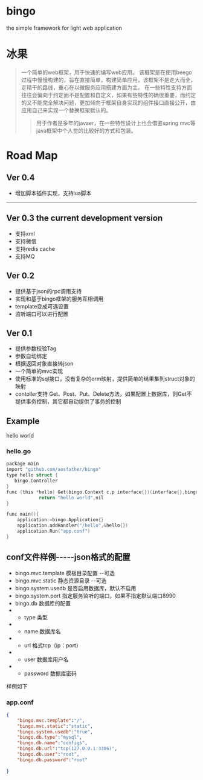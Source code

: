 # bingo
the simple framework for light web application

# 冰果
> 一个简单的web框架，用于快速的编写web应用。
该框架是在使用beego过程中慢慢构建的，旨在直接简单，构建简单应用，该框架不是走大而全，走精干的路线，重心在以微服务应用搭建方面为主。
在一些特性支持方面往往会偏向于约定而不是配置和自定义，如果有些特性的确很重要，而约定的又不能完全解决问题，更加倾向于框架自身实现的组件接口直接公开，由应用自己来实现一个替换框架默认的。
>  > 用于作者是多年的javaer，在一些特性设计上也会借鉴spring mvc等java框架中个人觉的比较好的方式和包装。

# Road Map
## Ver 0.4 
* 增加脚本插件实现，支持lua脚本

------------------------------------------------
## Ver 0.3 the current development version
* 支持xml
* 支持微信
* 支持redis cache
* 支持MQ


## Ver 0.2
* 提供基于json的rpc调用支持
* 实现和基于bingo框架的服务互相调用
* template变成可选设置
* 监听端口可以进行配置


## Ver 0.1 
*  提供参数校验Tag
*  参数自动绑定
*  根据返回对象直接转json
*  一个简单的mvc实现
*  使用标准的sql接口，没有复杂的orm映射，提供简单的结果集到struct对象的映射
*  contoller支持 Get、Post、Put、Delete方法，如果配置上数据库，则Get不提供事务控制，其它都自动提供了事务的控制

## Example
hello world
### hello.go

```c
package main
import "github.com/aosfather/bingo"
type hello struct {
   bingo.Controller
}
func (this *hello) Get(bingo.Context c,p interface{})(interface{},bingo.BingoError){
            return "hello world",nil
}

func main(){
    application:=bingo.Application{}
    application.addHandler("/hello",&hello{})
    application.Run("app.conf")
}
```

## conf文件样例-----json格式的配置
* bingo.mvc.template 模板目录配置  --可选
* bingo.mvc.static  静态资源目录   --可选
* bingo.system.usedb 是否启用数据库，默认不启用
* bingo.system.port 指定服务监听的端口，如果不指定默认端口8990
* bingo.db 数据库的配置
* * type 类型
* * name 数据库名
* * url 格式tcp（ip：port） 
* * user 数据库用户名
* * password 数据库密码

样例如下
### app.conf
```json
{
	"bingo.mvc.template":"/",
	"bingo.mvc.static":"static",
	"bingo.system.usedb":"true",
	"bingo.db.type":"mysql",
	"bingo.db.name":"configs",
	"bingo.db.url":"tcp(127.0.0.1:3306)",
	"bingo.db.user":"root",
	"bingo.db.password":"root"
	
}
```

